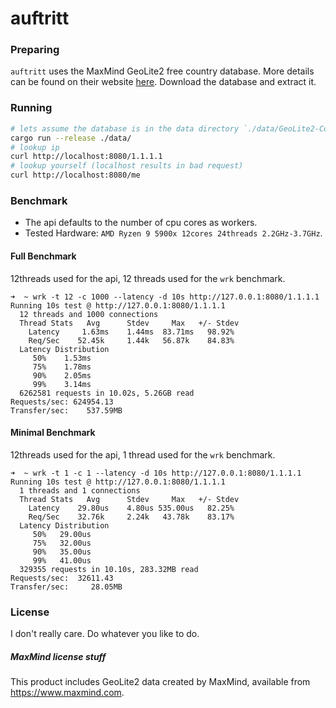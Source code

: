 # auftritt

### Preparing

`auftritt` uses the MaxMind GeoLite2 free country database. More details can be found on their website [here](https://dev.maxmind.com/geoip/geolite2-free-geolocation-data). Download the database and extract it.

### Running

```bash
# lets assume the database is in the data directory `./data/GeoLite2-Country.mmdb`
cargo run --release ./data/
# lookup ip
curl http://localhost:8080/1.1.1.1
# lookup yourself (localhost results in bad request)
curl http://localhost:8080/me
```

### Benchmark

- The api defaults to the number of cpu cores as workers.
- Tested Hardware: `AMD Ryzen 9 5900x 12cores 24threads 2.2GHz-3.7GHz`.


#### Full Benchmark

12threads used for the api, 12 threads used for the `wrk` benchmark.

```
➜  ~ wrk -t 12 -c 1000 --latency -d 10s http://127.0.0.1:8080/1.1.1.1
Running 10s test @ http://127.0.0.1:8080/1.1.1.1
  12 threads and 1000 connections
  Thread Stats   Avg      Stdev     Max   +/- Stdev
    Latency     1.63ms    1.44ms  83.71ms   98.92%
    Req/Sec    52.45k     1.44k   56.87k    84.83%
  Latency Distribution
     50%    1.53ms
     75%    1.78ms
     90%    2.05ms
     99%    3.14ms
  6262581 requests in 10.02s, 5.26GB read
Requests/sec: 624954.13
Transfer/sec:    537.59MB
```

#### Minimal Benchmark

12threads used for the api, 1 thread used for the `wrk` benchmark.

```
➜  ~ wrk -t 1 -c 1 --latency -d 10s http://127.0.0.1:8080/1.1.1.1
Running 10s test @ http://127.0.0.1:8080/1.1.1.1
  1 threads and 1 connections
  Thread Stats   Avg      Stdev     Max   +/- Stdev
    Latency    29.80us    4.80us 535.00us   82.25%
    Req/Sec    32.76k     2.24k   43.78k    83.17%
  Latency Distribution
     50%   29.00us
     75%   32.00us
     90%   35.00us
     99%   41.00us
  329355 requests in 10.10s, 283.32MB read
Requests/sec:  32611.43
Transfer/sec:     28.05MB
```

### License

I don't really care. Do whatever you like to do.


##### MaxMind license stuff

This product includes GeoLite2 data created by MaxMind, available from
<a href="https://www.maxmind.com">https://www.maxmind.com</a>.